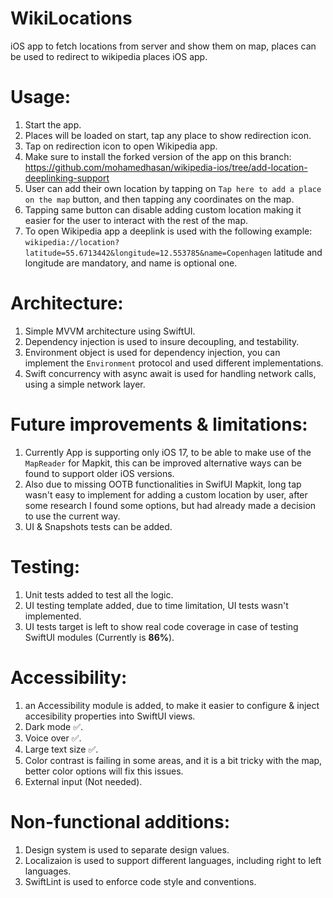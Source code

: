 # WikiLocations

iOS app to fetch locations from server and show them on map, places can be used to redirect to wikipedia places iOS app.

# Usage:

1. Start the app.
2. Places will be loaded on start, tap any place to show redirection icon.
3. Tap on redirection icon to open Wikipedia app.
4. Make sure to install the forked version of the app on this branch:
https://github.com/mohamedhasan/wikipedia-ios/tree/add-location-deeplinking-support
5. User can add their own location by tapping on `Tap here to add a place on the map` button, and then tapping any coordinates on the map.
6. Tapping same button can disable adding custom location making it easier for the user to interact with the rest of the map.
7. To open Wikipedia app a deeplink is used with the following example: `wikipedia://location?latitude=55.6713442&longitude=12.553785&name=Copenhagen` latitude and longitude are mandatory, and name is optional one.

# Architecture:

1. Simple MVVM architecture using SwiftUI.
2. Dependency injection is used to insure decoupling, and testability.
3. Environment object is used for dependency injection, you can implement the `Environment` protocol and used different implementations.
4. Swift concurrency with async await is used for handling network calls, using a simple network layer.

# Future improvements & limitations:

1. Currently App is supporting only iOS 17, to be able to make use of the `MapReader` for Mapkit, this can be improved alternative ways can be found to support older iOS versions.
2. Also due to missing OOTB functionalities in SwifUI Mapkit, long tap wasn't easy to implement for adding a custom location by user, after some research I found some options, but had already made a decision to use the current way.
3. UI & Snapshots tests can be added.
   
# Testing:

1. Unit tests added to test all the logic.
2. UI testing template added, due to time limitation, UI tests wasn't implemented.
3. UI tests target is left to show real code coverage in case of testing SwiftUI modules (Currently is **86%**).


# Accessibility:

1. an Accessibility module is added, to make it easier to configure & inject accesibility properties into SwiftUI views.
2. Dark mode ✅.
3. Voice over ✅.
4. Large text size ✅.
5. Color contrast is failing in some areas, and it is a bit tricky with the map, better color options will fix this issues.
6. External input (Not needed).

# Non-functional additions:

1. Design system is used to separate design values.
2. Localizaion is used to support different languages, including right to left languages.
3. SwiftLint is used to enforce code style and conventions.
   
